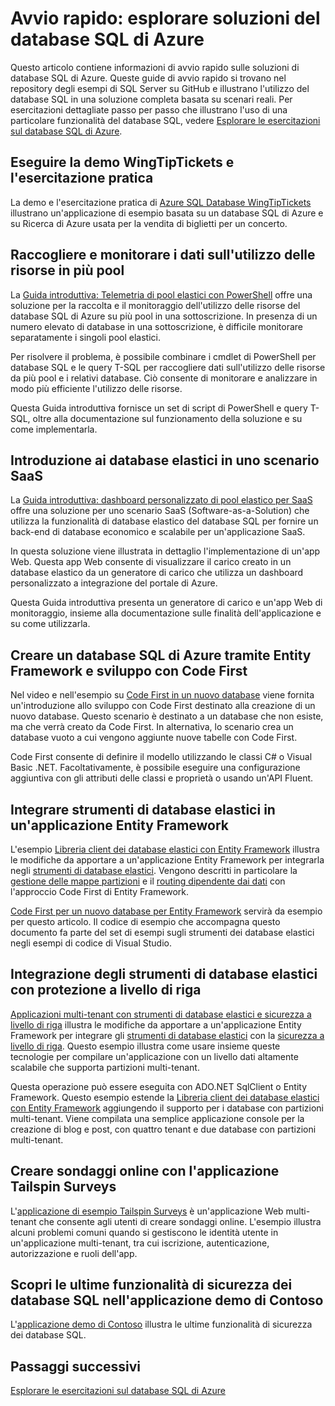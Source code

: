 <properties
   pageTitle="Avvio rapido: soluzioni del database SQL di Azure"
   description="Informazioni sulle soluzioni del database SQL di Azure"
   services="sql-database"
   documentationCenter=""
   authors="CarlRabeler"
   manager="jhubbard"
   editor=""/>

<tags
   ms.service="sql-database"
   ms.devlang="NA"
   ms.topic="article"
   ms.tgt_pltfrm="NA"
   ms.workload="sqldb-quickstart"
   ms.date="06/22/2016"
   ms.author="carlrab"/>

# Avvio rapido: esplorare soluzioni del database SQL di Azure

Questo articolo contiene informazioni di avvio rapido sulle soluzioni di database SQL di Azure. Queste guide di avvio rapido si trovano nel repository degli esempi di SQL Server su GitHub e illustrano l'utilizzo del database SQL in una soluzione completa basata su scenari reali. Per esercitazioni dettagliate passo per passo che illustrano l'uso di una particolare funzionalità del database SQL, vedere [Esplorare le esercitazioni sul database SQL di Azure](sql-database-explore-tutorials.md).

## Eseguire la demo WingTipTickets e l'esercitazione pratica

La demo e l'esercitazione pratica di [Azure SQL Database WingTipTickets](https://github.com/microsoft/wingtiptickets) illustrano un'applicazione di esempio basata su un database SQL di Azure e su Ricerca di Azure usata per la vendita di biglietti per un concerto.


## Raccogliere e monitorare i dati sull'utilizzo delle risorse in più pool

La [Guida introduttiva: Telemetria di pool elastici con PowerShell](https://github.com/Microsoft/sql-server-samples/tree/master/samples/manage/azure-sql-db-elastic-pools) offre una soluzione per la raccolta e il monitoraggio dell'utilizzo delle risorse del database SQL di Azure su più pool in una sottoscrizione. In presenza di un numero elevato di database in una sottoscrizione, è difficile monitorare separatamente i singoli pool elastici.

Per risolvere il problema, è possibile combinare i cmdlet di PowerShell per database SQL e le query T-SQL per raccogliere dati sull'utilizzo delle risorse da più pool e i relativi database. Ciò consente di monitorare e analizzare in modo più efficiente l'utilizzo delle risorse.

Questa Guida introduttiva fornisce un set di script di PowerShell e query T-SQL, oltre alla documentazione sul funzionamento della soluzione e su come implementarla.

## Introduzione ai database elastici in uno scenario SaaS

 La [Guida introduttiva: dashboard personalizzato di pool elastico per SaaS](https://github.com/Microsoft/sql-server-samples/tree/master/samples/manage/azure-sql-db-elastic-pools-custom-dashboard) offre una soluzione per uno scenario SaaS (Software-as-a-Solution) che utilizza la funzionalità di database elastico del database SQL per fornire un back-end di database economico e scalabile per un'applicazione SaaS.

In questa soluzione viene illustrata in dettaglio l'implementazione di un'app Web. Questa app Web consente di visualizzare il carico creato in un database elastico da un generatore di carico che utilizza un dashboard personalizzato a integrazione del portale di Azure.

Questa Guida introduttiva presenta un generatore di carico e un'app Web di monitoraggio, insieme alla documentazione sulle finalità dell'applicazione e su come utilizzarla.

## Creare un database SQL di Azure tramite Entity Framework e sviluppo con Code First

Nel video e nell'esempio su [Code First in un nuovo database](https://msdn.microsoft.com/data/jj193542.aspx) viene fornita un'introduzione allo sviluppo con Code First destinato alla creazione di un nuovo database. Questo scenario è destinato a un database che non esiste, ma che verrà creato da Code First. In alternativa, lo scenario crea un database vuoto a cui vengono aggiunte nuove tabelle con Code First.

Code First consente di definire il modello utilizzando le classi C# o Visual Basic .NET. Facoltativamente, è possibile eseguire una configurazione aggiuntiva con gli attributi delle classi e proprietà o usando un'API Fluent.

## Integrare strumenti di database elastici in un'applicazione Entity Framework

L'esempio [Libreria client dei database elastici con Entity Framework](sql-database-elastic-scale-use-entity-framework-applications-visual-studio.md) illustra le modifiche da apportare a un'applicazione Entity Framework per integrarla negli [strumenti di database elastici](sql-database-elastic-scale-get-started.md). Vengono descritti in particolare la [gestione delle mappe partizioni](sql-database-elastic-scale-shard-map-management.md) e il [routing dipendente dai dati](sql-database-elastic-scale-data-dependent-routing.md) con l'approccio Code First di Entity Framework.

[Code First per un nuovo database per Entity Framework](http://msdn.microsoft.com/data/jj193542.aspx) servirà da esempio per questo articolo. Il codice di esempio che accompagna questo documento fa parte del set di esempi sugli strumenti dei database elastici negli esempi di codice di Visual Studio.

## Integrazione degli strumenti di database elastici con protezione a livello di riga

[Applicazioni multi-tenant con strumenti di database elastici e sicurezza a livello di riga](sql-database-elastic-tools-multi-tenant-row-level-security.md) illustra le modifiche da apportare a un'applicazione Entity Framework per integrare gli [strumenti di database elastici](sql-database-elastic-scale-get-started.md) con la [sicurezza a livello di riga](https://msdn.microsoft.com/library/dn765131). Questo esempio illustra come usare insieme queste tecnologie per compilare un'applicazione con un livello dati altamente scalabile che supporta partizioni multi-tenant.

Questa operazione può essere eseguita con ADO.NET SqlClient o Entity Framework. Questo esempio estende la [Libreria client dei database elastici con Entity Framework](sql-database-elastic-scale-use-entity-framework-applications-visual-studio.md) aggiungendo il supporto per i database con partizioni multi-tenant. Viene compilata una semplice applicazione console per la creazione di blog e post, con quattro tenant e due database con partizioni multi-tenant.

## Creare sondaggi online con l'applicazione Tailspin Surveys

L'[applicazione di esempio Tailspin Surveys](https://github.com/Azure-Samples/guidance-identity-management-for-multitenant-apps/blob/master/docs/running-the-app.md) è un'applicazione Web multi-tenant che consente agli utenti di creare sondaggi online. L'esempio illustra alcuni problemi comuni quando si gestiscono le identità utente in un'applicazione multi-tenant, tra cui iscrizione, autenticazione, autorizzazione e ruoli dell'app.

## Scopri le ultime funzionalità di sicurezza dei database SQL nell'applicazione demo di Contoso

L'[applicazione demo di Contoso](https://github.com/Microsoft/azure-sql-security-sample) illustra le ultime funzionalità di sicurezza dei database SQL.

## Passaggi successivi

[Esplorare le esercitazioni sul database SQL di Azure](sql-database-explore-tutorials.md)

<!---HONumber=AcomDC_0803_2016-->
